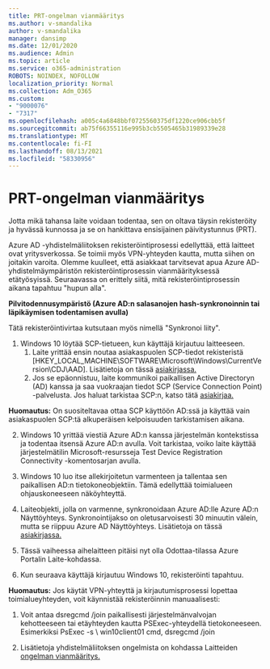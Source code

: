 ```yaml
---
title: PRT-ongelman vianmääritys
ms.author: v-smandalika
author: v-smandalika
manager: dansimp
ms.date: 12/01/2020
ms.audience: Admin
ms.topic: article
ms.service: o365-administration
ROBOTS: NOINDEX, NOFOLLOW
localization_priority: Normal
ms.collection: Adm_O365
ms.custom:
- "9000076"
- "7317"
ms.openlocfilehash: a005c4a6848bbf0725560375df1220ce906cbb5f
ms.sourcegitcommit: ab75f66355116e995b3cb5505465b31989339e28
ms.translationtype: MT
ms.contentlocale: fi-FI
ms.lasthandoff: 08/13/2021
ms.locfileid: "58330956"
---
```

# <a name="troubleshoot-prt-issue"></a>PRT-ongelman vianmääritys

Jotta mikä tahansa laite voidaan todentaa, sen on oltava täysin rekisteröity ja hyvässä kunnossa ja se on hankittava ensisijainen päivitystunnus (PRT).

Azure AD -yhdistelmäliitoksen rekisteröintiprosessi edellyttää, että laitteet ovat yritysverkossa. Se toimii myös VPN-yhteyden kautta, mutta siihen on joitakin varoita. Olemme kuulleet, että asiakkaat tarvitsevat apua Azure AD-yhdistelmäympäristön rekisteröintiprosessin vianmäärityksessä etätyösyissä. Seuraavassa on erittely siitä, mitä rekisteröintiprosessin aikana tapahtuu "hupun alla".

**Pilvitodennusympäristö (Azure AD:n salasanojen hash-synkronoinnin tai läpikäymisen todentamisen avulla)**

Tätä rekisteröintivirtaa kutsutaan myös nimellä "Synkronoi liity".

1. Windows 10 löytää SCP-tietueen, kun käyttäjä kirjautuu laitteeseen.
    1. Laite yrittää ensin noutaa asiakaspuolen SCP-tiedot rekisteristä [HKEY_LOCAL_MACHINE\SOFTWARE\Microsoft\Windows\CurrentVersion\CDJ\AAD]. Lisätietoja on tässä [asiakirjassa.](https://docs.microsoft.com/azure/active-directory/devices/hybrid-azuread-join-control)
    2. Jos se epäonnistuu, laite kommunikoi paikallisen Active Directoryn (AD) kanssa ja saa vuokraajan tiedot SCP (Service Connection Point) -palvelusta. Jos haluat tarkistaa SCP:n, katso tätä [asiakirjaa.](https://docs.microsoft.com/azure/active-directory/devices/hybrid-azuread-join-manual#configure-a-service-connection-point) 

**Huomautus:** On suositeltavaa ottaa SCP käyttöön AD:ssä ja käyttää vain asiakaspuolen SCP:tä alkuperäisen kelpoisuuden tarkistamisen aikana.

2. Windows 10 yrittää viestiä Azure AD:n kanssa järjestelmän kontekstissa ja todentaa itsensä Azure AD:n avulla. Voit tarkistaa, voiko laite käyttää järjestelmätilin Microsoft-resursseja Test Device Registration Connectivity -komentosarjan avulla.

3. Windows 10 luo itse allekirjoitetun varmenteen ja tallentaa sen paikallisen AD:n tietokoneobjektiin. Tämä edellyttää toimialueen ohjauskoneeseen näköyhteyttä.

4. Laiteobjekti, jolla on varmenne, synkronoidaan Azure AD:lle Azure AD:n Näyttöyhteys. Synkronointijakso on oletusarvoisesti 30 minuutin välein, mutta se riippuu Azure AD Näyttöyhteys. Lisätietoja on tässä [asiakirjassa.](https://docs.microsoft.com/azure/active-directory/hybrid/how-to-connect-sync-configure-filtering#organizational-unitbased-filtering)

5. Tässä vaiheessa aihelaitteen pitäisi nyt olla Odottaa-tilassa Azure Portalin Laite-kohdassa.

6. Kun seuraava käyttäjä kirjautuu Windows 10, rekisteröinti tapahtuu. 

**Huomautus:** Jos käytät VPN-yhteyttä ja kirjautumisprosessi lopettaa toimialueyhteyden, voit käynnistää rekisteröinnin manuaalisesti:
 1. Voit antaa dsregcmd /join paikallisesti järjestelmänvalvojan kehotteeseen tai etäyhteyden kautta PSExec-yhteydellä tietokoneeseen. Esimerkiksi PsExec -s \\ win10client01 cmd, dsregcmd /join

 2. Lisätietoja yhdistelmäliitoksen ongelmista on kohdassa Laitteiden [ongelman vianmääritys.](https://techcommunity.microsoft.com/t5/azure-active-directory-identity/azure-ad-mailbag-frequent-questions-about-using-device-based/ba-p/1257344)

